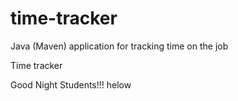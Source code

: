# time-tracker
Java (Maven) application for tracking time on the job

Time tracker

Good Night Students!!!  helow 
